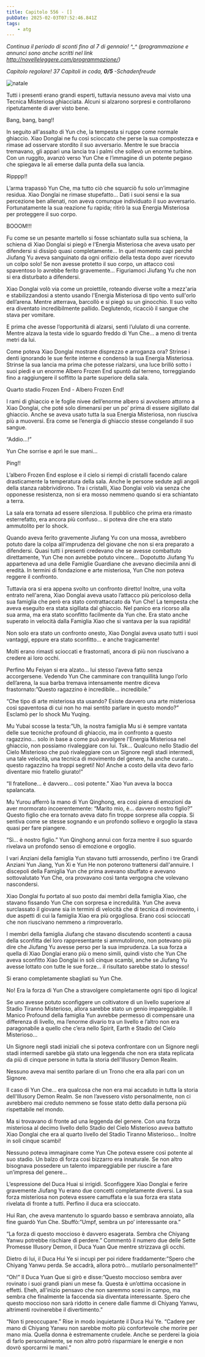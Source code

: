 ```yaml
---
title: Capitolo 556 - []
pubDate: 2025-02-03T07:52:46.841Z
tags:
    - atg
---
```



<em>Continua il periodo di sconti fino al 7 di gennaio! ^_^ (programmazione e annunci sono anche scritti nel link http://novelleleggere.com/programmazione/)</em>


<em>Capitolo regolare!</em>
<em> 37 Capitoli in coda, <strong>0/5</strong></em>
<em> -Schadenfreude</em>


<img src="https://torange.biz/photo/40/40668/40668-FX-8-0-2-5-0-0-90-7-31-87-46.jpg" alt="natale" />


Tutti i presenti erano grandi esperti, tuttavia nessuno aveva mai visto una Tecnica Misteriosa ghiacciata. Alcuni si alzarono sorpresi e controllarono ripetutamente di aver visto bene.


Bang, bang, bang!!


In seguito all'assalto di Yun che, la tempesta si ruppe come normale ghiaccio. Xiao Donglai ne fu così scioccato che perse la sua compostezza e rimase ad osservare stordito il suo avversario. Mentre le sue braccia tremavano, gli apparì una lancia tra i palmi che sollevò un enorme turbine.
Con un ruggito, avanzò verso Yun Che e l’immagine di un potente pegaso che spiegava le ali emerse dalla punta della sua lancia.


Ripppp!!


L’arma trapassò Yun Che, ma tutto ciò che squarciò fu solo un’immagine residua. Xiao Donglai ne rimase stupefatto... Dati i suoi sensi e la sua percezione ben allenati, non aveva comunque individuato il suo avversario. Fortunatamente la sua reazione fu rapida; ritirò la sua Energia Misteriosa per proteggere il suo corpo.


BOOOM!!!


Fu come se un pesante martello si fosse schiantato sulla sua schiena, la schiena di Xiao Donglai si piegò e l'Energia Misteriosa che aveva usato per difendersi si dissipò quasi completamente... In quel momento capì perché Jiufang Yu aveva sanguinato da ogni orifizio della testa dopo aver ricevuto un colpo solo! Se non avesse protetto il suo corpo, un attacco così spaventoso lo avrebbe ferito gravemente...
Figuriamoci Jiufang Yu che non si era disturbato a difendersi.


Xiao Donglai volò via come un proiettile, roteando diverse volte a mezz'aria e stabilizzandosi a stento usando l'Energia Misteriosa di tipo vento sull'orlo dell’arena. Mentre atterrava, barcollò e si piegò su un ginocchio. Il suo volto era diventato incredibilmente pallido. Deglutendo, ricacciò il sangue che stava per vomitare.


E prima che avesse l’opportunità di alzarsi, sentì l’ululato di una corrente. Mentre alzava la testa vide lo sguardo freddo di Yun Che… a meno di trenta metri da lui.


Come poteva Xiao Donglai mostrare disprezzo e arroganza ora? Strinse i denti ignorando le sue ferite interne e condensò la sua Energia Misteriosa. Strinse la sua lancia ma prima che potesse rialzarsi, una luce brillò sotto i suoi piedi e un enorme Albero Frozen End spuntò dal terreno, torreggiando fino a raggiungere il soffitto la parte superiore della sala.


Quarto stadio Frozen End - Albero Frozen End!


I rami di ghiaccio e le foglie nivee dell’enorme albero si avvolsero attorno a Xiao Donglai, che poté solo dimenarsi per un po’ prima di essere sigillato dal ghiaccio. Anche se aveva usato tutta la sua Energia Misteriosa, non riusciva più a muoversi. Era come se l’energia di ghiaccio stesse congelando il suo sangue.


“Addio…!”


Yun Che sorrise e aprì le sue mani...


Ping!!


L’albero Frozen End esplose e il cielo si riempì di cristalli facendo calare drasticamente la temperatura della sala. Anche le persone sedute agli angoli della stanza rabbrividirono. Tra i cristalli, Xiao Donglai volò via senza che opponesse resistenza, non si era mosso nemmeno quando si era schiantato a terra.


La sala era tornata ad essere silenziosa. Il pubblico che prima era rimasto esterrefatto, era ancora più confuso... si poteva dire che era stato ammutolito per lo shock.


Quando aveva ferito gravemente Jiufang Yu con una mossa, avrebbero potuto dare la colpa all'imprudenza del giovane che non si era preparato a difendersi. Quasi tutti i presenti credevano che se avesse combattuto direttamente, Yun Che non avrebbe potuto vincere... Dopotutto Jiufang Yu apparteneva ad una delle Famiglie Guardiane che avevano diecimila anni di eredità. In termini di fondazione e arte misteriosa, Yun Che non poteva reggere il confronto.


Tuttavia ora si era appena svolto un confronto diretto! Inoltre, una volta entrato nell'arena, Xiao Donglai aveva usato l’attacco più pericoloso della sua famiglia che però era stato contrattaccato da Yun Che! La tempesta che aveva eseguito era stata sigillata dal ghiaccio. Nel panico era ricorso alla sua arma, ma era stato sconfitto facilmente da Yun che. Era stato anche superato in velocità dalla Famiglia Xiao che si vantava per la sua rapidità!


Non solo era stato un confronto onesto, Xiao Donglai aveva usato tutti i suoi vantaggi, eppure era stato sconfitto… e anche tragicamente!


Molti erano rimasti scioccati e frastornati, ancora di più non riuscivano a credere ai loro occhi.


Perfino Mu Feiyan si era alzato... lui stesso l’aveva fatto senza accorgersene. Vedendo Yun Che camminare con tranquillità lungo l’orlo dell’arena, la sua barba tremava intensamente mentre diceva frastornato:”Questo ragazzino è incredibile... incredibile.”


“Che tipo di arte misteriosa sta usando? Esiste davvero una arte misteriosa così spaventosa di cui non ho mai sentito parlare in questo mondo?” Esclamò per lo shock Mu Yuqing.


Mu Yubai scosse la testa:”Uh, la nostra famiglia Mu si è sempre vantata delle sue tecniche profound di ghiaccio, ma in confronto a questo ragazzino… solo in base a come può avvolgere l'Energia Misteriosa nel ghiaccio, non possiamo rivaleggiare con lui. Tsk… Qualcuno nello Stadio del Cielo Misterioso che può rivaleggiare con un Signore negli stadi intermedi, una tale velocità, una tecnica di movimento del genere, ha anche curato… questo ragazzino ha troppi segreti! No! Anche a costo della vita devo farlo diventare mio fratello giurato!”


“Il fratellone… è davvero… così potente.” Xiao Yun aveva la bocca spalancata.


Mu Yurou afferrò la mano di Yun Qinghong, era così piena di emozioni da aver mormorato incoerentemente: “Marito mio, è… davvero nostro figlio?” Questo figlio che era tornato aveva dato fin troppe sorprese alla coppia. Si sentiva come se stesse sognando e un profondo sollievo e orgoglio la stava quasi per fare piangere.


“Sì… è nostro figlio.” Yun Qinghong annuì con forza mentre il suo sguardo rivelava un profondo senso di emozione e orgoglio.


I vari Anziani della famiglia Yun stavano tutti arrossendo, perfino i tre Grandi Anziani Yun Jiang, Yun Xi e Yun He non poterono trattenersi dall'annuire. I discepoli della Famiglia Yun che prima avevano sbuffato e avevano sottovalutato Yun Che, ora provavano così tanta vergogna che volevano nascondersi.


Xiao Donglai fu portato al suo posto dai membri della famiglia Xiao, che stavano fissando Yun Che con sorpresa e incredulità. Yun Che aveva surclassato il giovane sia in termini di velocità che di tecnica di movimento, i due aspetti di cui la famiglia Xiao era più orgogliosa. Erano così scioccati che non riuscivano nemmeno a rimproverarlo.


I membri della famiglia Jiufang che stavano discutendo scontenti a causa della sconfitta del loro rappresentante si ammutolirono, non potevano più dire che Jiufang Yu avesse perso per la sua imprudenza. La sua forza a quella di Xiao Donglai erano più o meno simili, quindi visto che Yun Che aveva sconfitto Xiao Donglai in soli cinque scambi, anche se Jiufang Yu avesse lottato con tutte le sue forze… il risultato sarebbe stato lo stesso!


Si erano completamente sbagliati su Yun Che.


No! Era la forza di Yun Che a stravolgere completamente ogni tipo di logica!


Se uno avesse potuto sconfiggere un coltivatore di un livello superiore al Stadio Tiranno Misterioso, allora sarebbe stato un genio impareggiabile. Il Manico Profound della famiglia Yun avrebbe permesso di compensare una differenza di livello, ma l’enorme divario tra un livello e l’altro non era paragonabile a quello che c’era nello Spirit, Earth e Stadio del Cielo Misterioso…


Un Signore negli stadi iniziali che si poteva confrontare con un Signore negli stadi intermedi sarebbe già stato una leggenda che non era stata replicata da più di cinque persone in tutta la storia dell'Illusory Demon Realm.


Nessuno aveva mai sentito parlare di un Trono che era alla pari con un Signore.


Il caso di Yun Che… era qualcosa che non era mai accaduto in tutta la storia dell'Illusory Demon Realm. Se non l’avessero visto personalmente, non ci avrebbero mai creduto nemmeno se fosse stato detto dalla persona più rispettabile nel mondo.


Ma si trovavano di fronte ad una leggenda del genere. Con una forza misteriosa al decimo livello dello Stadio del Cielo Misterioso aveva battuto Xiao Donglai che era al quarto livello del Stadio Tiranno Misterioso... Inoltre in soli cinque scambi!


Nessuno poteva immaginare come Yun Che poteva essere così potente al suo stadio. Un balzo di forza così bizzarro era innaturale. Se non altro bisognava possedere un talento impareggiabile per riuscire a fare un’impresa del genere…


L’espressione del Duca Huai si irrigidì. Sconfiggere Xiao Donglai e ferire gravemente Jiufang Yu erano due concetti completamente diversi. La sua forza misteriosa non poteva essere camuffata e la sua forza era stata rivelata di fronte a tutti. Perfino il duca era scioccato.


Hui Ran, che aveva mantenuto lo sguardo basso e sembrava annoiato, alla fine guardò Yun Che. Sbuffò:”Umpf, sembra un po’ interessante ora.”


“La forza di questo moccioso è davvero esagerata. Sembra che Chiyang Yanwu potrebbe rischiare di perdere.” Commentò il numero due delle Sette Promesse Illusory Demon, il Duca Yuan Que mentre strizzava gli occhi.


Dietro di lui, il Duca Hui Ye si incupì per poi ridere fraddamente:”Spero che Chiyang Yanwu perda. Se accadrà, allora potrò… mutilarlo personalmente!!”


“Oh!” Il Duca Yuan Que si girò e disse:”Questo moccioso sembra aver rovinato i suoi grandi piani un mese fa. Questa è un’ottima occasione in effetti. Eheh, all'inizio pensavo che non saremmo scesi in campo, ma sembra che finalmente la faccenda sia diventata interessante. Spero che questo moccioso non sarà ridotto in cenere dalle fiamme di Chiyang Yanwu, altrimenti rovinerebbe il divertimento.”


“Non ti preoccupare.” Rise in modo inquietante il Duca Hui Ye. “Cadere per mano di Chiyang Yanwu non sarebbe molto più confortevole che morire per mano mia. Quella donna è estremamente crudele. Anche se perderei la gioia di farlo personalmente, se non altro potrò risparmiare le energie e non dovrò sporcarmi le mani.”



